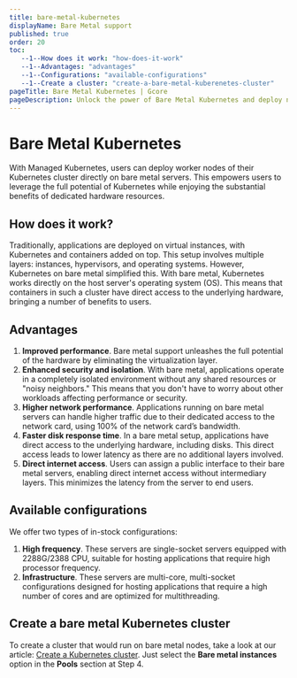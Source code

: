 ```yaml
---
title: bare-metal-kubernetes
displayName: Bare Metal support
published: true
order: 20
toc:
   --1--How does it work: "how-does-it-work"
   --1--Advantages: "advantages"
   --1--Configurations: "available-configurations"
   --1--Create a cluster: "create-a-bare-metal-kuberenetes-cluster"
pageTitle: Bare Metal Kubernetes | Gcore
pageDescription: Unlock the power of Bare Metal Kubernetes and deploy nodes directly on physical servers for better performance, security, and direct internet access.
---
```

# Bare Metal Kubernetes

With Managed Kubernetes, users can deploy worker nodes of their Kubernetes cluster directly on bare metal servers. This empowers users to leverage the full potential of Kubernetes while enjoying the substantial benefits of dedicated hardware resources.

## How does it work?

Traditionally, applications are deployed on virtual instances, with Kubernetes and containers added on top. This setup involves multiple layers: instances, hypervisors, and operating systems. However, Kubernetes on bare metal simplified this. With bare metal, Kubernetes works directly on the host server's operating system (OS). This means that containers in such a cluster have direct access to the underlying hardware, bringing a number of benefits to users.

## Advantages

1. **Improved performance**. Bare metal support unleashes the full potential of the hardware by eliminating the virtualization layer. 
2. **Enhanced security and isolation**. With bare metal, applications operate in a completely isolated environment without any shared resources or "noisy neighbors." This means that you don't have to worry about other workloads affecting performance or security.
3. **Higher network performance**. Applications running on bare metal servers can handle higher traffic due to their dedicated access to the network card, using 100% of the network card’s bandwidth.
4. **Faster disk response time**. In a bare metal setup, applications have direct access to the underlying hardware, including disks. This direct access leads to lower latency as there are no additional layers involved.
5. **Direct internet access**. Users can assign a public interface to their bare metal servers, enabling direct internet access without intermediary layers. This minimizes the latency from the server to end users.

## Available configurations

We offer two types of in-stock configurations:

1. **High frequency**. These servers are single-socket servers equipped with 2288G/2388 CPU, suitable for hosting applications that require high processor frequency.
2. **Infrastructure**. These servers are multi-core, multi-socket configurations designed for hosting applications that require a high number of cores and are optimized for multithreading.

## Create a bare metal Kubernetes cluster

To create a cluster that would run on bare metal nodes, take a look at our article: <a href="https://gcore.com/docs/cloud/kubernetes/clusters/create-a-kubernetes-cluster" target="_blank">Create a Kubernetes cluster</a>. Just select the **Bare metal instances** option in the **Pools** section at Step 4.


